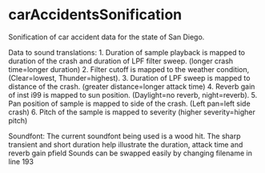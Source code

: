 # carAccidentsSonification
Sonification of car accident data for the state of San Diego.

Data to sound translations:
    1. Duration of sample playback is mapped to duration of the crash and duration of LPF filter sweep. (longer crash time=longer duration)
    2. Filter cutoff is mapped to the weather condition, (Clear=lowest, Thunder=highest).
    3. Duration of LPF sweep is mapped to distance of the crash. (greater distance=longer attack time)
    4. Reverb gain of inst i99 is mapped to sun position. (Daylight=no reverb, night=reverb).
    5. Pan position of sample is mapped to side of the crash. (Left pan=left side crash)
    6. Pitch of the sample is mapped to severity (higher severity=higher pitch)
    
Soundfont:
    The current soundfont being used is a wood hit. 
    The sharp transient and short duration help illustrate the duration, attack time and reverb gain pfield
    Sounds can be swapped easily by changing filename in line 193
